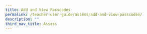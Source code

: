 ```yaml
---
title: Add and View Passcodes
permalink: /teacher-user-guide/assess/add-and-view-passcodes/
description: ""
third_nav_title: Assess
---
```

